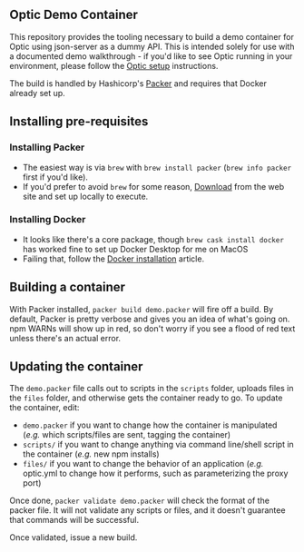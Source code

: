 
## Optic Demo Container

This repository provides the tooling necessary to build a demo container for Optic using json-server as a dummy API. This is intended solely for use with a documented demo walkthrough - if you'd like to see Optic running in your environment, please follow the [Optic setup](https://docs.useoptic.com/setup) instructions. 

The build is handled by Hashicorp's [Packer](https://www.packer.io/) and requires that Docker already set up. 

## Installing pre-requisites

### Installing Packer

- The easiest way is via `brew` with `brew install packer` (`brew info packer` first if you'd like).
- If you'd prefer to avoid `brew` for some reason, [Download](https://www.packer.io/downloads/) from the web site and set up locally to execute.

### Installing Docker

- It looks like there's a core package, though `brew cask install docker` has worked fine to set up Docker Desktop for me on MacOS
- Failing that, follow the [Docker installation](https://docs.docker.com/docker-for-mac/install/) article.

## Building a container

With Packer installed, `packer build demo.packer` will fire off a build. By default, Packer is pretty verbose and gives you an idea of what's going on. npm WARNs will show up in red, so don't worry if you see a flood of red text unless there's an actual error.

## Updating the container

The `demo.packer` file calls out to scripts in the `scripts` folder, uploads files in the `files` folder, and otherwise gets the container ready to go. To update the container, edit:

- `demo.packer` if you want to change how the container is manipulated (_e.g._ which scripts/files are sent, tagging the container)
- `scripts/` if you want to change anything via command line/shell script in the container (_e.g._ new npm installs)
- `files/` if you want to change the behavior of an application (_e.g._ optic.yml to change how it performs, such as parameterizing the proxy port)

Once done, `packer validate demo.packer` will check the format of the packer file. It will not validate any scripts or files, and it doesn't guarantee that commands will be successful.

Once validated, issue a new build.